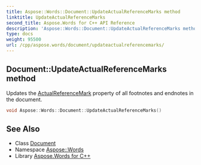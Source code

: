 ```yaml
---
title: Aspose::Words::Document::UpdateActualReferenceMarks method
linktitle: UpdateActualReferenceMarks
second_title: Aspose.Words for C++ API Reference
description: 'Aspose::Words::Document::UpdateActualReferenceMarks method. Updates the ActualReferenceMark property of all footnotes and endnotes in the document in C++.'
type: docs
weight: 95500
url: /cpp/aspose.words/document/updateactualreferencemarks/
---
```

## Document::UpdateActualReferenceMarks method


Updates the [ActualReferenceMark](../../../aspose.words.notes/footnote/get_actualreferencemark/) property of all footnotes and endnotes in the document.

```cpp
void Aspose::Words::Document::UpdateActualReferenceMarks()
```

## See Also

* Class [Document](../)
* Namespace [Aspose::Words](../../)
* Library [Aspose.Words for C++](../../../)
